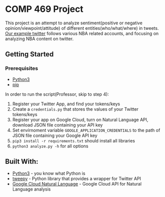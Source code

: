 # COMP 469 Project

This project is an attempt to analyze sentiment(positive or negative opinion/viewpoint/attitude) of different entities(who/what/where) in tweets. [Our example twitter](https://twitter.com/comp469) follows various NBA related accounts, and focusing on analyzing NBA content on twitter.

## Getting Started 

### Prerequisites
* [Python3](https://www.python.org/download/releases/3.0/) 
* [pip](https://pypi.org/project/pip/)

In order to run the script(Professor, skip to step 4):
1. Register your Twitter App, and find your tokens/keys
2. Create a `credentials.py` that stores the values of your Twitter tokens/keys
3. Register your app on Google Cloud, turn on Natural Language API, download JSON file containing your API key
4. Set envirnoment variable `GOOGLE_APPLICATION_CREDENTIALS` to the path of JSON file containing your Google API key
5. `pip3 install -r requirements.txt` should install all libraries
6. `python3 analyze.py -h` for all options
  

## Built With:
* [Python3](https://www.python.org/download/releases/3.0/) - you know what Python is
* [tweepy](http://tweepy.readthedocs.io/en/v3.6.0/index.html) - Python library that provides a wrapper for Twitter API
* [Google Cloud Natural Language](https://cloud.google.com/natural-language/) - Google Cloud API for Natural Language analysis
